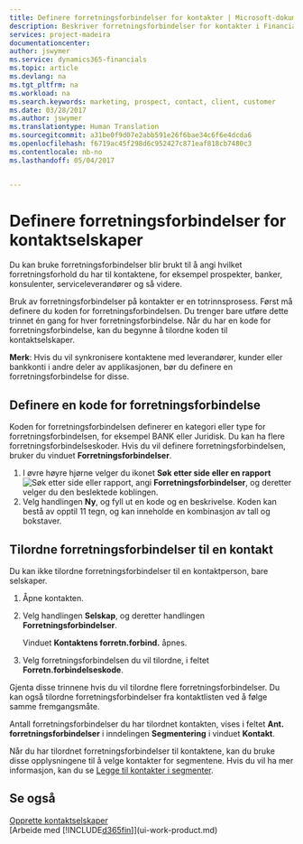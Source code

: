 ```yaml
---
title: Definere forretningsforbindelser for kontakter | Microsoft-dokumentasjon
description: Beskriver forretningsforbindelser for kontakter i Financials.
services: project-madeira
documentationcenter: 
author: jswymer
ms.service: dynamics365-financials
ms.topic: article
ms.devlang: na
ms.tgt_pltfrm: na
ms.workload: na
ms.search.keywords: marketing, prospect, contact, client, customer
ms.date: 03/28/2017
ms.author: jswymer
ms.translationtype: Human Translation
ms.sourcegitcommit: a31be0f9d07e2abb591e26f6bae34c6f6e4dcda6
ms.openlocfilehash: f6719ac45f298d6c952427c871eaf818cb7480c3
ms.contentlocale: nb-no
ms.lasthandoff: 05/04/2017


---
```

# <a name="setting-up-business-relations-on-contact-companies"></a>Definere forretningsforbindelser for kontaktselskaper
Du kan bruke forretningsforbindelser blir brukt til å angi hvilket forretningsforhold du har til kontaktene, for eksempel prospekter, banker, konsulenter, serviceleverandører og så videre.

Bruk av forretningsforbindelser på kontakter er en totrinnsprosess. Først må definere du koden for forretningsforbindelsen. Du trenger bare utføre dette trinnet én gang for hver forretningsforbindelse. Når du har en kode for forretningsforbindelse, kan du begynne å tilordne koden til kontaktselskaper.

**Merk**: Hvis du vil synkronisere kontaktene med leverandører, kunder eller bankkonti i andre deler av applikasjonen, bør du definere en forretningsforbindelse for disse.

## <a name="to-define-a-business-relation-code"></a>Definere en kode for forretningsforbindelse
Koden for forretningsforbindelsen definerer en kategori eller type for forretningsforbindelsen, for eksempel BANK eller Juridisk. Du kan ha flere forretningsforbindelseskoder. Hvis du vil definere forretningsforbindelsen, bruker du vinduet **Forretningsforbindelser**.

1. I øvre høyre hjørne velger du ikonet **Søk etter side eller en rapport** ![Søk etter side eller rapport](media/ui-search/search_small.png "ikonet Søk etter side eller rapport"), angi **Forretningsforbindelser**, og deretter velger du den beslektede koblingen.
2. Velg handlingen **Ny**, og fyll ut en kode og en beskrivelse. Koden kan bestå av opptil 11 tegn, og kan inneholde en kombinasjon av tall og bokstaver.

## <a name="AssignBusRelContact"></a> Tilordne forretningsforbindelser til en kontakt
Du kan ikke tilordne forretningsforbindelser til en kontaktperson, bare selskaper.

1. Åpne kontakten.
2. Velg handlingen **Selskap**, og deretter handlingen **Forretningsforbindelser**.

    Vinduet **Kontaktens forretn.forbind.** åpnes.
3. Velg forretningsforbindelsen du vil tilordne, i feltet **Forretn.forbindelseskode**.

Gjenta disse trinnene hvis du vil tilordne flere forretningsforbindelser. Du kan også tilordne forretningsforbindelser fra kontaktlisten ved å følge samme fremgangsmåte.

Antall forretningsforbindelser du har tilordnet kontakten, vises i feltet **Ant. forretningsforbindelser** i inndelingen **Segmentering** i vinduet **Kontakt**.

Når du har tilordnet forretningsforbindelser til kontaktene, kan du bruke disse opplysningene til å velge kontakter for segmentene. Hvis du vil ha mer informasjon, kan du se [Legge til kontakter i segmenter](marketing-add-contact-segment.md).

## <a name="see-also"></a>Se også
[Opprette kontaktselskaper](marketing-create-contact-companies.md)  
[Arbeide med [!INCLUDE[d365fin](includes/d365fin_md.md)]](ui-work-product.md)

